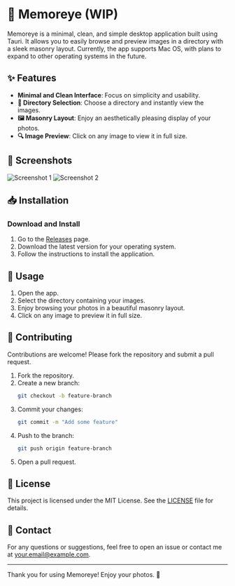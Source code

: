 # 📸 Memoreye (WIP)

Memoreye is a minimal, clean, and simple desktop application built using Tauri. It allows you to easily browse and preview images in a directory with a sleek masonry layout. Currently, the app supports Mac OS, with plans to expand to other operating systems in the future.

## ✨ Features

- **Minimal and Clean Interface**: Focus on simplicity and usability.
- **📁 Directory Selection**: Choose a directory and instantly view the images.
- **🖼️ Masonry Layout**: Enjoy an aesthetically pleasing display of your photos.
- **🔍 Image Preview**: Click on any image to view it in full size.

## 📸 Screenshots

![Screenshot 1](path/to/screenshot1.png)
![Screenshot 2](path/to/screenshot2.png)

## 📥 Installation

### Download and Install

1. Go to the [Releases](https://github.com/yourusername/memoreye/releases) page.
2. Download the latest version for your operating system.
3. Follow the instructions to install the application.

## 🚀 Usage

1. Open the app.
2. Select the directory containing your images.
3. Enjoy browsing your photos in a beautiful masonry layout.
4. Click on any image to preview it in full size.

## 🤝 Contributing

Contributions are welcome! Please fork the repository and submit a pull request.

1. Fork the repository.
2. Create a new branch:
    ```sh
    git checkout -b feature-branch
    ```
3. Commit your changes:
    ```sh
    git commit -m "Add some feature"
    ```
4. Push to the branch:
    ```sh
    git push origin feature-branch
    ```
5. Open a pull request.

## 📄 License

This project is licensed under the MIT License. See the [LICENSE](LICENSE) file for details.

## 📧 Contact

For any questions or suggestions, feel free to open an issue or contact me at [your.email@example.com](mailto:your.email@example.com).

---

Thank you for using Memoreye! Enjoy your photos. 🌟
